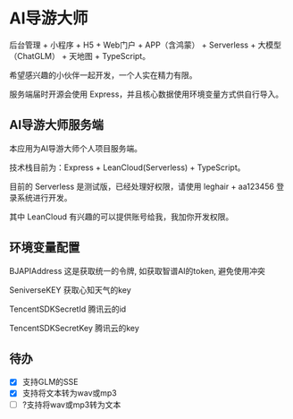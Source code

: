 # AI导游大师

后台管理 + 小程序 + H5 + Web门户 + APP（含鸿蒙） + Serverless + 大模型（ChatGLM） + 天地图 + TypeScript。

希望感兴趣的小伙伴一起开发，一个人实在精力有限。

服务端届时开源会使用 Express，并且核心数据使用环境变量方式供自行导入。

## AI导游大师服务端

本应用为AI导游大师个人项目服务端。

技术栈目前为：Express + LeanCloud(Serverless) + TypeScript。

目前的 Serverless 是测试版，已经处理好权限，请使用 leghair + aa123456 登录系统进行开发。

其中 LeanCloud 有兴趣的可以提供账号给我，我加你开发权限。

## 环境变量配置

BJAPIAddress 这是获取统一的令牌, 如获取智谱AI的token, 避免使用冲突

SeniverseKEY 获取心知天气的key

TencentSDKSecretId 腾讯云的id

TencentSDKSecretKey 腾讯云的key

## 待办

- [x] 支持GLM的SSE
- [x] 支持将文本转为wav或mp3
- [ ] ?支持将wav或mp3转为文本
